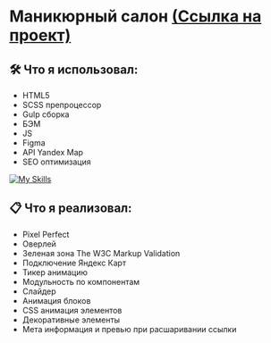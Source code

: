 # Маникюрный салон [(Ссылка на проект)](https://vetosy.github.io/SoulMate/)

## 🛠 Что я использовал:
- HTML5
- SCSS препроцессор
- Gulp сборка
- БЭМ
- JS
- Figma
- API Yandex Map
- SEO оптимизация

[![My Skills](https://skillicons.dev/icons?i=html,scss,js,figma,gulp,svg)](https://skillicons.dev)

## :clipboard: Что я реализовал:
- Pixel Perfect
- Оверлей
- Зеленая зона The W3C Markup Validation
- Подключение Яндекс Карт
- Тикер анимацию
- Модульность по компонентам
- Слайдер
- Анимация блоков
- CSS анимация элементов
- Декоративные элементы
- Мета информация и превью при расшаривании ссылки

